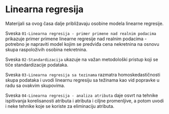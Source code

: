 # Linearna regresija

Materijali sa ovog časa dalje približavaju osobine modela linearne regresije. 

Sveska `01-Linearna regresija - primer primene nad realnim podacima` prikazuje primer primene linearne regresije nad realnim podacima - potrebno je napraviti model kojim se predviđa cena nekretnina na osnovu skupa raspoloživih osobina nekretnina. 

Sveska `02-Standardizacija` ukazuje na važan metodološki pristup koji se tiče standardizacije podataka.

Sveska `03-Linearna regresija sa tezinama` razmatra homoskedastičnosti skupa podataka i uvodi linearnu regresiju sa težinama kao vid popravke u radu sa ovakvim skupovima. 

Sveska `04-Linearna regresija - analiza atributa` daje osvrt na tehnike ispitivanja korelisanosti atributa i atributa i ciljne promenljive, a potom uvodi i neke tehnike koje se koriste za eliminaciju atributa. 






